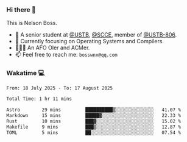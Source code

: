 ### Hi there 👋

<!--
**bosswnx/bosswnx** is a ✨ _special_ ✨ repository because its `README.md` (this file) appears on your GitHub profile.

Here are some ideas to get you started:

- 🔭 I’m currently working on ...
- 🌱 I’m currently learning ...
- 👯 I’m looking to collaborate on ...
- 🤔 I’m looking for help with ...
- 💬 Ask me about ...
- 📫 How to reach me: ...
- 😄 Pronouns: ...
- ⚡ Fun fact: ...
-->

This is Nelson Boss.

- 🏫 A senior student at [@USTB](https://www.ustb.edu.cn/), [@SCCE](https://scce.ustb.edu.cn/), member of [@USTB-806](https://ustb-806.github.io/).
- 🌱 Currently focusing on Operating Systems and Compilers.
- 🧑🏻‍💻 An AFO OIer and ACMer.
- 📫 Feel free to reach me: `bosswnx@qq.com`

### Wakatime 💻

<!--START_SECTION:waka-->

```txt
From: 18 July 2025 - To: 17 August 2025

Total Time: 1 hr 11 mins

Astro        29 mins         ██████████▒░░░░░░░░░░░░░░   41.07 %
Markdown     15 mins         █████▓░░░░░░░░░░░░░░░░░░░   22.33 %
Rust         10 mins         ███▓░░░░░░░░░░░░░░░░░░░░░   15.02 %
Makefile     9 mins          ███▒░░░░░░░░░░░░░░░░░░░░░   12.87 %
TOML         5 mins          ██░░░░░░░░░░░░░░░░░░░░░░░   07.54 %
```

<!--END_SECTION:waka-->
